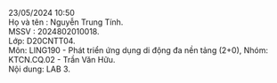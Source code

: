 23/05/2024 10:50 <br />
Họ và tên : Nguyễn Trung Tính.<br />
MSSV : 2024802010018.<br />
Lớp: D20CNTT04.<br />
Môn: LING190 - Phát triển ứng dụng di động đa nền tảng (2+0), Nhóm: KTCN.CQ.02 - Trần Văn Hữu. <br />
Nội dung: LAB 3.
